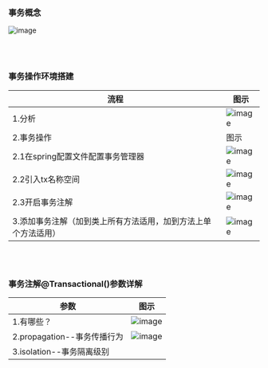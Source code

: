 ### 事务概念
![image](https://user-images.githubusercontent.com/87599765/149301479-6b90c180-edcb-4475-91ec-98e973ad6e8c.png)

<br><br/>

### 事务操作环境搭建
|流程|图示|
|---|---|
|1.分析|![image](https://user-images.githubusercontent.com/87599765/149302380-1ab54dbf-3924-4461-a07b-e3b2d551f486.png)|
|2.事务操作|图示|
|2.1在spring配置文件配置事务管理器|![image](https://user-images.githubusercontent.com/87599765/149335941-df738a5c-18a9-4a62-9130-99d76b790c7f.png)|
|2.2引入tx名称空间|![image](https://user-images.githubusercontent.com/87599765/149336044-6ced4bfa-289d-402d-9995-0a257cc65433.png)|
|2.3开启事务注解|![image](https://user-images.githubusercontent.com/87599765/149336202-285fbdbb-692c-433a-ad38-d43110d9d94f.png)|
|3.添加事务注解（加到类上所有方法适用，加到方法上单个方法适用）|![image](https://user-images.githubusercontent.com/87599765/149336386-4e88cb29-d653-4684-8b45-3ecc6bae4498.png)|

<br><br/>

### 事务注解@Transactional()参数详解
|参数|图示|
|---|---|
|1.有哪些？|![image](https://user-images.githubusercontent.com/87599765/149338665-fcd6dbae-4456-44d6-a0cc-359be344e7bb.png)|
|2.propagation--事务传播行为|![image](https://user-images.githubusercontent.com/87599765/149338844-cc4bba4b-5f89-4e7c-8646-da0d5c8acff7.png)|
|3.isolation--事务隔离级别|

